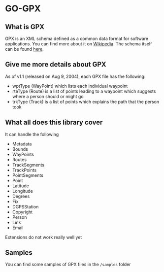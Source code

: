 # GO-GPX

## What is GPX

GPX is an XML schema defined as a common data format for software applications. You can find more about it on [Wikipedia](https://en.wikipedia.org/wiki/GPS_Exchange_Format). The schema itself can be found [here](http://www.topografix.com/GPX/1/1/).

## Give me more details about GPX

As of v1.1 (released on Aug 9, 2004), each GPX file has the following:

- wptType (WayPoint) which lists each individual waypoint
- rteType (Route) is a list of points leading to a waypoint which suggests where a person should or might go
- trkType (Track) is a list of points which explains the path that the person took

## What all does this library cover

It can handle the following

- Metadata
- Bounds
- WayPoints
- Routes
- TrackSegments
- TrackPoints
- PointSegments
- Point
- Latitude
- Longitude
- Degrees
- Fix
- DGPSStation
- Copyright
- Person
- Link
- Email

Extensions do not work really well yet

## Samples

You can find some samples of GPX files in the `/samples` folder